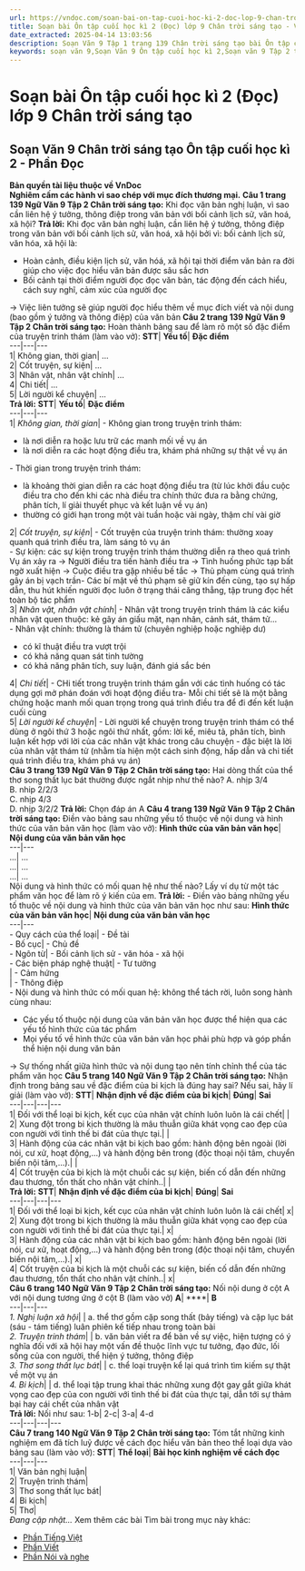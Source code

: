 ```yaml
---
url: https://vndoc.com/soan-bai-on-tap-cuoi-hoc-ki-2-doc-lop-9-chan-troi-sang-tao-322356
title: Soạn bài Ôn tập cuối học kì 2 (Đọc) lớp 9 Chân trời sáng tạo - VnDoc.com
date_extracted: 2025-04-14 13:03:56
description: Soạn Văn 9 Tập 1 trang 139 Chân trời sáng tạo bài Ôn tập cuối học kì 2 - Phần Đọc gồm phần trả lời chi tiết, đầy đủ, bám sát các câu hỏi, yêu cầu trong SGK (chỉ có trên VnDoc). Mời các bạn tham khảo.
keywords: soạn văn 9,Soạn Văn 9 Ôn tập cuối học kì 2,Soạn văn 9 Tập 2 trang 139 Chân trời sáng tạo,Ôn tập cuối học kì 2 lớp 9 Chân trời sáng tạo,Ôn tập cuối học kì 2 trang 139 lớp 9,Soạn Văn 9 Ôn tập cuối học kì 2 Chân trời sáng tạo,văn 9,ngữ văn 9,soạn văn 9 chân trời sáng tạo,soạn văn 9 tập 2,giải văn 9,soạn ngữ văn 9,giải ngữ văn 9,giải sgk ngữ văn 9
---
```


# Soạn bài Ôn tập cuối học kì 2 \(Đọc\) lớp 9 Chân trời sáng tạo
## **Soạn Văn 9 Chân trời sáng tạo Ôn tập cuối học kì 2 - Phần Đọc**
**Bản quyền tài liệu thuộc về VnDoc**  
**Nghiêm cấm các hành vi sao chép với mục đích thương mại.**
**Câu 1 trang 139 Ngữ Văn 9 Tập 2 Chân trời sáng tạo:** Khi đọc văn bản nghị luận, vì sao cần liên hệ ý tưởng, thông điệp trong văn bản với bối cảnh lịch sử, văn hoá, xã hội?
**Trả lời:**
Khi đọc văn bản nghị luận, cần liên hệ ý tưởng, thông điệp trong văn bản với bối cảnh lịch sử, văn hoá, xã hội bởi vì: bối cảnh lịch sử, văn hóa, xã hội là:
  * Hoàn cảnh, điều kiện lịch sử, văn hóá, xã hội tại thời điểm văn bản ra đời giúp cho việc đọc hiểu văn bản được sâu sắc hơn
  * Bối cảnh tại thời điểm người đọc đọc văn bản, tác động đến cách hiểu, cách suy nghĩ, cảm xúc của người đọc

→ Việc liên tưởng sẽ giúp người đọc hiểu thêm về mục đích viết và nội dung \(bao gồm ý tưởng và thông điệp\) của văn bản
**Câu 2 trang 139 Ngữ Văn 9 Tập 2 Chân trời sáng tạo:** Hoàn thành bảng sau để làm rõ một số đặc điểm của truyện trinh thám \(làm vào vở\):
**STT**| **Yếu tố**| **Đặc điểm**  
---|---|---  
1| Không gian, thời gian| ...  
2| Cốt truyện, sự kiện| ...  
3| Nhân vật, nhân vật chính| ...  
4| Chi tiết| ...  
5| Lời người kể chuyện| ...  
**Trả lời:**
**STT**| **Yếu tố**| **Đặc điểm**  
---|---|---  
1|  _Không gian, thời gian_|  \- Không gian trong truyện trinh thám:
  * là nơi diễn ra hoặc lưu trữ các manh mối về vụ án
  * là nơi diễn ra các hoạt động điều tra, khám phá những sự thật về vụ án

\- Thời gian trong truyện trinh thám:
  * là khoảng thời gian diễn ra các hoạt động điều tra \(từ lúc khởi đầu cuộc điều tra cho đến khi các nhà điều tra chính thức đưa ra bằng chứng, phân tích, lí giải thuyết phục và kết luận về vụ án\)
  * thường có giới hạn trong một vài tuần hoặc vài ngày, thậm chí vài giờ

2|  _Cốt truyện, sự kiện_|  \- Cốt truyện của truyện trinh thám: thường xoay quanh quá trình điều tra, làm sáng tỏ vụ án  
\- Sự kiện: các sự kiện trong truyện trinh thám thường diễn ra theo quá trình Vụ án xảy ra → Người điều tra tiến hành điều tra → Tình huống phức tạp bất ngờ xuất hiện → Cuộc điều tra gặp nhiều bế tắc → Thủ phạm cùng quá trình gây án bị vạch trần\- Các bí mật về thủ phạm sẽ giữ kín đến cùng, tạo sự hấp dẫn, thu hút khiến người đọc luôn ở trạng thái căng thẳng, tập trung đọc hết toàn bộ tác phẩm  
3|  _Nhân vật, nhân vật chính_|  \- Nhân vật trong truyện trinh thám là các kiểu nhân vật quen thuộc: kẻ gây án giấu mặt, nạn nhân, cảnh sát, thám tử...  
\- Nhân vật chính: thường là thám tử \(chuyên nghiệp hoặc nghiệp dư\)
  * có kĩ thuật điều tra vượt trội
  * có khả năng quan sát tinh tường
  * có khả năng phân tích, suy luận, đánh giá sắc bén

4|  _Chi tiết_|  \- CHi tiết trong truyện trinh thám gắn với các tình huống có tác dụng gợi mở phán đoán với hoạt động điều tra\- Mỗi chi tiết sẽ là một bằng chứng hoặc manh mối quan trọng trong quá trình điều tra để đi đến kết luận cuối cùng  
5|  _Lời người kể chuyện_|  \- Lời người kể chuyện trong truyện trinh thám có thể dùng ở ngôi thứ 3 hoặc ngôi thứ nhất, gồm: lời kể, miêu tả, phân tích, bình luận kết hợp với lời của các nhân vật khác trong câu chuyện - đặc biệt là lời của nhân vật thám tử \(nhằm tía hiện một cách sinh động, hấp dẫn và chi tiết quá trình điều tra, khám phá vụ án\)  
**Câu 3 trang 139 Ngữ Văn 9 Tập 2 Chân trời sáng tạo:** Hai dòng thất của thể thơ song thất lục bát thường được ngắt nhịp như thế nào?
A. nhịp 3/4  
B. nhip 2/2/3  
C. nhịp 4/3  
D. nhịp 3/2/2
**Trả lời:**
Chọn đáp án A
**Câu 4 trang 139 Ngữ Văn 9 Tập 2 Chân trời sáng tạo:** Điền vào bảng sau những yếu tố thuộc về nội dung và hình thức của văn bản văn học \(làm vào vở\):
**Hình thức của văn bản văn học**| **Nội dung của văn bản văn học**  
---|---  
...| ...  
...| ...  
...| ...  
Nội dung và hình thức có mối quan hệ như thế nào? Lấy ví dụ từ một tác phẩm văn học để làm rõ ý kiến của em.
**Trả lời:**
\- Điền vào bảng những yếu tố thuộc về nội dung và hình thức của văn bản văn học như sau:
**Hình thức của văn bản văn học**| **Nội dung của văn bản văn học**  
---|---  
\- Quy cách của thể loại| \- Đề tài  
\- Bố cục| \- Chủ đề  
\- Ngôn từ| \- Bối cảnh lịch sử - văn hóa - xã hội  
\- Các biện pháp nghệ thuật| \- Tư tưởng  
| \- Cảm hứng  
| \- Thông điệp  
\- Nội dung và hình thức có mối quan hệ: không thể tách rời, luôn song hành cùng nhau:
  * Các yếu tố thuộc nội dung của văn bản văn học được thể hiện qua các yếu tố hình thức của tác phẩm
  * Mọi yếu tố về hình thức của văn bản văn học phải phù hợp và góp phần thể hiện nội dung văn bản

→ Sự thống nhất giữa hình thức và nội dung tạo nên tính chỉnh thể của tác phẩm văn học
**Câu 5 trang 140 Ngữ Văn 9 Tập 2 Chân trời sáng tạo:** Nhận định trong bảng sau về đặc điểm của bi kịch là đúng hay sai? Nếu sai, hãy lí giải \(làm vào vở\):
**STT**| **Nhận định về đặc điểm của bi kịch**| **Đúng**| **Sai**  
---|---|---|---  
1| Đối với thể loại bi kịch, kết cục của nhân vật chính luôn luôn là cái chết| |   
2| Xung đột trong bi kịch thường là mâu thuẫn giữa khát vọng cao đẹp của con người với tình thế bi đát của thực tại.| |   
3| Hành động của các nhân vật bi kịch bao gồm: hành động bên ngoài \(lời nói, cư xử, hoạt động,...\) và hành động bên trong \(độc thoại nội tâm, chuyển biến nội tâm,...\).| |   
4| Cốt truyện của bi kịch là một chuỗi các sự kiện, biến cố dẫn đến những đau thương, tổn thất cho nhân vật chính..| |   
**Trả lời:**
**STT**| **Nhận định về đặc điểm của bi kịch**| **Đúng**| **Sai**  
---|---|---|---  
1| Đối với thể loại bi kịch, kết cục của nhân vật chính luôn luôn là cái chết| x|   
2| Xung đột trong bi kịch thường là mâu thuẫn giữa khát vọng cao đẹp của con người với tình thế bi đát của thực tại.| x|   
3| Hành động của các nhân vật bi kịch bao gồm: hành động bên ngoài \(lời nói, cư xử, hoạt động,...\) và hành động bên trong \(độc thoại nội tâm, chuyển biến nội tâm,...\).| x|   
4| Cốt truyện của bi kịch là một chuỗi các sự kiện, biến cố dẫn đến những đau thương, tổn thất cho nhân vật chính..| x|   
**Câu 6 trang 140 Ngữ Văn 9 Tập 2 Chân trời sáng tạo:** Nối nội dung ở cột A với nội dung tương ứng ở cột B \(làm vào vở\)
**A**| ****| **B**  
---|---|---  
 _1\. Nghị luận xã hội_| |  a. thể thơ gồm cặp song thất \(bảy tiếng\) và cặp lục bát \(sáu - tám tiếng\) luân phiên kế tiếp nhau trong toàn bài  
 _2\. Truyện trinh thám_| |  b. văn bản viết ra để bàn về sự việc, hiện tượng có ý nghĩa đối với xã hội hay một vấn đề thuộc lĩnh vực tư tưởng, đạo đức, lối sống của con người, thể hiện ý tưởng, thông điệp  
 _3\. Thơ song thất lục bát_| |  c. thể loại truyện kể lại quá trình tìm kiếm sự thật về một vụ án  
 _4\. Bi kịch_| |  d. thể loại tập trung khai thác những xung đột gay gắt giữa khát vọng cao đẹp của con người với tình thế bi đát của thực tại, dẫn tới sự thảm bại hay cái chết của nhân vật  
**Trả lời:**
Nối như sau:
1-b| 2-c| 3-a| 4-d  
---|---|---|---  
**Câu 7 trang 140 Ngữ Văn 9 Tập 2 Chân trời sáng tạo:** Tóm tắt những kinh nghiệm em đã tích luỹ được về cách đọc hiểu văn bản theo thể loại dựa vào bảng sau \(làm vào vở\):
**STT**| **Thể loại**| **Bài học kinh nghiệm về cách đọc**  
---|---|---  
1| Văn bản nghị luận|   
2| Truyện trinh thám|   
3| Thơ song thất lục bát|   
4| Bi kịch|   
5| Thơ|   
 _Đang cập nhật..._
Xem thêm các bài Tìm bài trong mục này khác:
  * [Phần Tiếng Việt](</soan-bai-on-tap-cuoi-hoc-ki-2-tieng-viet-lop-9-chan-troi-sang-tao-322359>)
  * [Phần Viết](</soan-bai-on-tap-cuoi-hoc-ki-2-viet-lop-9-chan-troi-sang-tao-322364>)
  * [Phần Nói và nghe](</soan-bai-on-tap-cuoi-hoc-ki-2-noi-va-nghe-lop-9-chan-troi-sang-tao-322367>)

